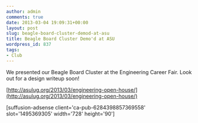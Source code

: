 ```yaml
---
author: admin
comments: true
date: 2013-03-04 19:09:31+00:00
layout: post
slug: beagle-board-cluster-demod-at-asu
title: Beagle Board Cluster Demo'd at ASU
wordpress_id: 837
tags:
- Club
---
```


We presented our Beagle Board Cluster at the Engineering Career Fair. Look out for a design writeup soon!

[http://asulug.org/2013/03/engineering-open-house/](http://asulug.org/2013/03/engineering-open-house/)
<!-- more -->
[suffusion-adsense client='ca-pub-6284398857369558' slot='1495369305' width='728' height='90']
